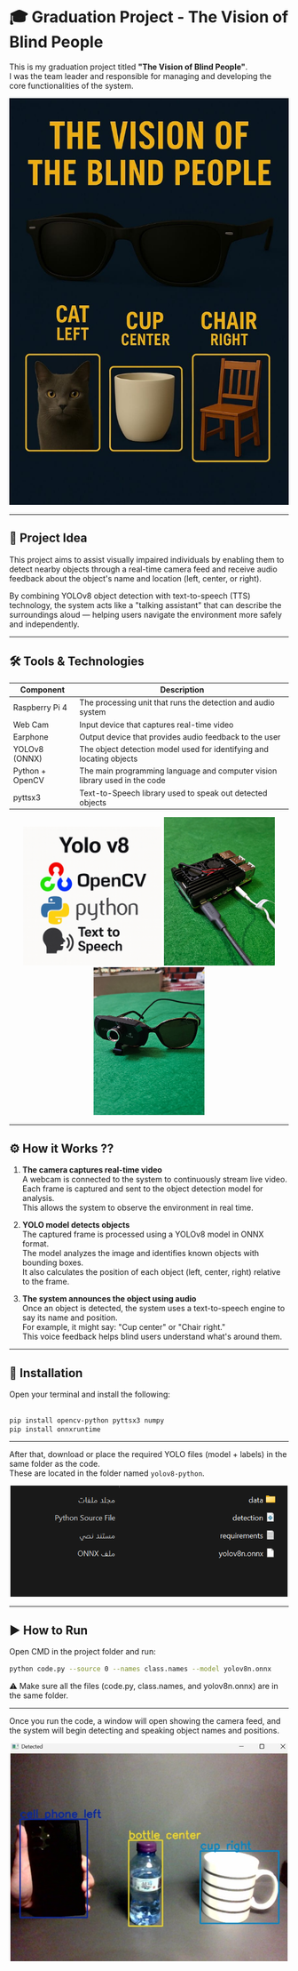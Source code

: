 # 🎓 Graduation Project - The Vision of Blind People

This is my graduation project titled **"The Vision of Blind People"**.  
I was the team leader and responsible for managing and developing the core functionalities of the system.

<p align="center">
  <img src="pic3.jpg" width="600"/>
</p>

---

## 📌 Project Idea

This project aims to assist visually impaired individuals by enabling them to detect nearby objects through a real-time camera feed and receive audio feedback about the object's name and location (left, center, or right).

By combining YOLOv8 object detection with text-to-speech (TTS) technology, the system acts like a "talking assistant" that can describe the surroundings aloud — helping users navigate the environment more safely and independently.


---

## 🛠️ Tools & Technologies

| Component        | Description                                                                 |
|------------------|-----------------------------------------------------------------------------|
| Raspberry Pi 4   | The processing unit that runs the detection and audio system                |
| Web Cam          | Input device that captures real-time video                                  |
| Earphone         | Output device that provides audio feedback to the user                      |
| YOLOv8 (ONNX)    | The object detection model used for identifying and locating objects        |
| Python + OpenCV  | The main programming language and computer vision library used in the code |
| pyttsx3          | Text-to-Speech library used to speak out detected objects                   |

<p align="center">
  <img src="pic5.png" width="250"/>
  <img src="pic7.jpeg" width="200"/>
  <img src="pic8.jpeg" width="200"/>
</p>

---

## ⚙️ How it Works ??

1. **The camera captures real-time video**  
   A webcam is connected to the system to continuously stream live video.  
   Each frame is captured and sent to the object detection model for analysis.  
   This allows the system to observe the environment in real time.

2. **YOLO model detects objects**  
   The captured frame is processed using a YOLOv8 model in ONNX format.  
   The model analyzes the image and identifies known objects with bounding boxes.  
   It also calculates the position of each object (left, center, right) relative to the frame.

3. **The system announces the object using audio**  
   Once an object is detected, the system uses a text-to-speech engine to say its name and position.  
   For example, it might say: "Cup center" or "Chair right."  
   This voice feedback helps blind users understand what's around them.

---

## 🧩 Installation

Open your terminal and install the following:

```

pip install opencv-python pyttsx3 numpy
pip install onnxruntime
```
---

After that, download or place the required YOLO files (model + labels) in the same folder as the code.  
These are located in the folder named `yolov8-python`.

<p align="center">
  <img src="pic4.png" width="500"/>
</p>

---

## ▶️ How to Run

Open CMD in the project folder and run:

```bash
python code.py --source 0 --names class.names --model yolov8n.onnx
```

⚠️ Make sure all the files (code.py, class.names, and yolov8n.onnx) are in the same folder.


---
Once you run the code, a window will open showing the camera feed, and the system will begin detecting and speaking object names and positions.

<p align="center"> <img src="pic6.jpg" width="500"/> </p>

